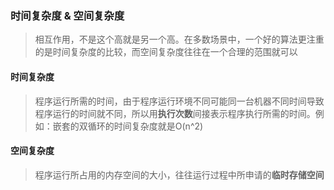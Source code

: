 ### 时间复杂度 & 空间复杂度

> 相互作用，不是这个高就是另一个高。在多数场景中，一个好的算法更注重的是时间复杂度的比较，而空间复杂度往往在一个合理的范围就可以

#### 时间复杂度

> 程序运行所需的时间，由于程序运行环境不同可能同一台机器不同时间导致程序运行的时间就不同，所以用**执行次数**间接表示程序执行所需的时间。例如：嵌套的双循环的时间复杂度就是O\(n^2\)

#### 空间复杂度

> 程序运行所占用的内存空间的大小，往往运行过程中所申请的**临时存储空间**



